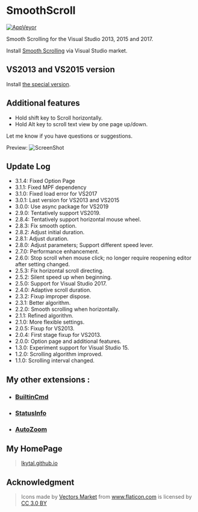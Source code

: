 # SmoothScroll

[![AppVeyor](https://img.shields.io/appveyor/ci/lkytal/smoothscroll.svg?style=flat-square)](https://ci.appveyor.com/project/lkytal/smoothscroll)

Smooth Scrolling for the Visual Studio 2013, 2015 and 2017.

Install [Smooth Scrolling](https://marketplace.visualstudio.com/items?itemName=lkytal.SmoothScroll) via Visual Studio market.

## VS2013 and VS2015 version

Install [the special version](SmoothScroll/SmoothScroll_VS2013.vsix).

## Additional features

* Hold shift key to Scroll horizontally.
* Hold Alt key to scroll text view by one page up/down.

Let me know if you have questions or suggestions.

Preview:
![ScreenShot](SmoothScroll/Resources/smooth.gif)

## Update Log

* 3.1.4: Fixed Option Page
* 3.1.1: Fixed MPF dependency
* 3.1.0: Fixed load error for VS2017
* 3.0.1: Last version for VS2013 and VS2015
* 3.0.0: Use async package for VS2019
* 2.9.0: Tentatively support VS2019.
* 2.8.4: Tentatively support horizontal mouse wheel.
* 2.8.3: Fix smooth option.
* 2.8.2: Adjust initial duration.
* 2.8.1: Adjust duration.
* 2.8.0: Adjust parameters; Support different speed lever.
* 2.7.0: Performance enhancement.
* 2.6.0: Stop scroll when mouse click; no longer require reopening editor after setting changed.
* 2.5.3: Fix horizontal scroll directing.
* 2.5.2: Silent speed up when beginning.
* 2.5.0: Support for Visual Studio 2017.
* 2.4.0: Adaptive scroll duration.
* 2.3.2: Fixup improper dispose.
* 2.3.1: Better algorithm.
* 2.2.0: Smooth scrolling when horizontally.
* 2.1.1: Refined algorithm.
* 2.1.0: More flexible settings.
* 2.0.5: Fixup for VS2013.
* 2.0.4: First stage fixup for VS2013.
* 2.0.0: Option page and additional features.
* 1.3.0: Experiment support for Visual Studio 15.
* 1.2.0: Scrolling algorithm improved.
* 1.1.0: Scrolling interval changed.

## My other extensions :

- ### [BuiltinCmd](https://marketplace.visualstudio.com/items?itemName=lkytal.BuiltinCmd)
- ### [StatusInfo](https://marketplace.visualstudio.com/items?itemName=lkytal.StatusInfo)
- ### [AutoZoom](https://marketplace.visualstudio.com/items?itemName=lkytal.AutoZoom)
  
## My HomePage

> [lkytal.github.io](https://lkytal.github.io)

## Acknowledgment

> <div>Icons made by <a href="http://www.flaticon.com/authors/vectors-market" title="Vectors Market">Vectors Market</a> from <a href="http://www.flaticon.com" title="Flaticon">www.flaticon.com</a> is licensed by <a href="http://creativecommons.org/licenses/by/3.0/" title="Creative Commons BY 3.0" target="_blank">CC 3.0 BY</a></div>
